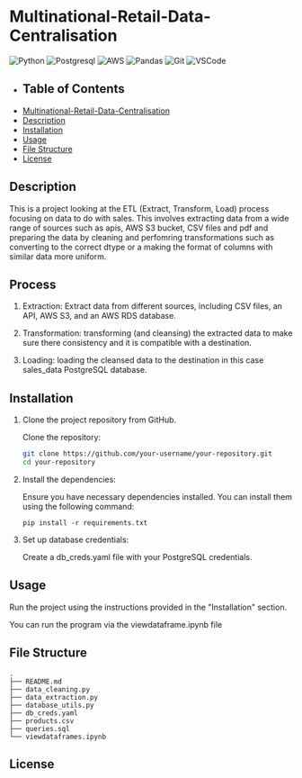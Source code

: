 # Multinational-Retail-Data-Centralisation

![Python](https://img.shields.io/badge/Python-FFD43B?style=for-the-badge&logo=python&logoColor=blue) ![Postgresql](https://img.shields.io/badge/PostgreSQL-316192?style=for-the-badge&logo=postgresql&logoColor=white) ![AWS](https://img.shields.io/badge/Amazon_AWS-FF9900?style=for-the-badge&logo=amazonaws&logoColor=white) ![Pandas](https://img.shields.io/badge/pandas-%23150458.svg?style=for-the-badge&logo=pandas&logoColor=white)  ![Git](https://img.shields.io/badge/GIT-E44C30?style=for-the-badge&logo=git&logoColor=white) ![VSCode](	https://img.shields.io/badge/VSCode-0078D4?style=for-the-badge&logo=visual%20studio%20code&logoColor=white)</div>

- ## Table of Contents
- [Multinational-Retail-Data-Centralisation](#multinational-retail-data-centralisation)
- [Description](#description)
- [Installation](#installation)
- [Usage](#usage)
- [File Structure](#file-structure)
- [License](#license)

## Description
This is a project looking at the ETL (Extract, Transform, Load) process focusing on data to do with sales. This involves extracting data from a wide range of sources such as apis, AWS S3 bucket, CSV files and pdf and preparing the data by cleaning and perfomring transformations such as converting to the correct dtype or a making the format of columns with similar data more uniform. 

## Process

1. Extraction: Extract data from different sources, including CSV files, an API, AWS S3, and an AWS RDS database.

2. Transformation: transforming (and cleansing) the extracted data to make sure there consistency and it is compatible with a destination.

3. Loading: loading the cleansed data to the destination in this case sales_data PostgreSQL database.


## Installation
1. Clone the project repository from GitHub.

   Clone the repository:

   ``` bash
   git clone https://github.com/your-username/your-repository.git
   cd your-repository

   ```
1. Install the dependencies:

   Ensure you have necessary dependencies installed. You can install them using the following command:

   ```
   pip install -r requirements.txt

   ```
1. Set up database credentials:

   Create a db_creds.yaml file with your PostgreSQL credentials.
## Usage
Run the project using the instructions provided in the "Installation" section.

You can run the program via the viewdataframe.ipynb file
## File Structure
    .
    ├── README.md
    ├── data_cleaning.py
    ├── data_extraction.py
    ├── database_utils.py
    ├── db_creds.yaml
    ├── products.csv
    ├── queries.sql
    └── viewdataframes.ipynb

## License